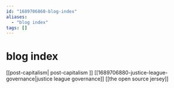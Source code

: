 ```yaml
---
id: "1689706860-blog-index"
aliases:
  - "blog index"
tags: []
---
```


# blog index

[[post-capitalism| post-capitalism ]]
[[1689706880-justice-league-governance|justice league governance]]
[[the open source jersey]]
